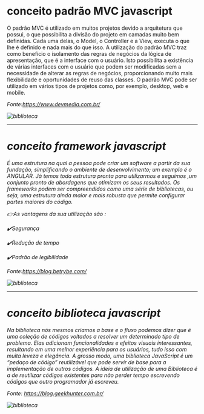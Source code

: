 # conceito padrão MVC javascript

O padrão MVC é utilizado em muitos projetos devido a arquitetura que possui, o que possibilita a divisão do projeto em camadas muito bem definidas. Cada uma delas, o Model, o Controller e a View, executa o que lhe é definido e nada mais do que isso.
A utilização do padrão MVC traz como benefício o isolamento das regras de negócios da lógica de apresentação, que é a interface com o usuário. Isto possibilita a existência de várias interfaces com o usuário que podem ser modificadas sem a necessidade de alterar as regras de negócios, proporcionando muito mais flexibilidade e oportunidades de reuso das classes.
O padrão MVC pode ser utilizado em vários tipos de projetos como, por exemplo, desktop, web e mobile.

<i> Fonte<i>:https://www.devmedia.com.br/

![biblioteca](https://p2.trrsf.com/image/fget/cf/774/0/images.terra.com/2021/12/14/812629243-o-que-e-mvc-1060x596.png)

****************************************************
 # conceito framework javascript 

É uma estrutura na qual a pessoa pode criar um software a partir da sua fundação, simplificando o ambiente de desenvolvimento; um exemplo é o ANGULAR.
Já temos toda estrutura pronta para utilizarmos e seguimos ,um conjunto pronto de abordagens que otimizam os seus resultados.
Os frameworks podem ser compreendidos como uma série de bibliotecas, ou seja, uma estrutura ainda maior e mais robusta que permite configurar partes maiores do código.

👉As vantagens da sua utilização são : 

✔️Segurança

✔️Redução de tempo

✔️Padrão de legibilidade

<i> Fonte</i>:https://blog.betrybe.com/

![biblioteca](https://data-flair.training/blogs/wp-content/uploads/sites/2/2019/07/JavaScript-Framework-2.jpg)

*************************************************


# conceito biblioteca javascript

Na biblioteca nós mesmos criamos a base e o fluxo podemos dizer que é uma coleção de códigos voltados a resolver um determinado tipo de problema.
Elas adicionam funcionalidades e efeitos visuais interessantes, resultando em uma melhor experiência para os usuários, tudo isso com muita leveza e elegância.
A grosso modo, uma biblioteca JavaScript é um “pedaço de código” reutilizável que pode servir de base para a implementação de outros códigos.
A ideia de utilização de uma Biblioteca é a de reutilizar códigos existentes para não perder tempo escrevendo códigos que outro programador já escreveu.

<i> Fonte:<i> https://blog.geekhunter.com.br/

![biblioteca](https://geekblogti.wpengine.com/wp-content/uploads/2020/05/Logo_jQuery.svg-1-1024x460.png)